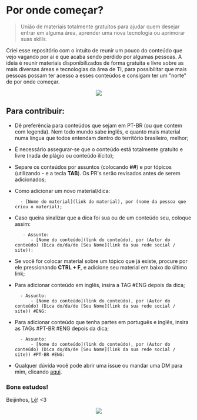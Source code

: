# Por onde começar? 

> União de materiais totalmente gratuitos para ajudar quem desejar entrar em alguma área, aprender uma nova tecnologia ou aprimorar suas skills.

Criei esse repositório com o intuito de reunir um pouco do conteúdo que vejo vagando por aí e que acaba sendo perdido por algumas pessoas. A ideia é reunir materiais disponibilizados de forma gratuita e livre sobre as mais diversas áreas e tecnologias da área de TI, para possibilitar que mais pessoas possam ter acesso a esses conteúdos e consigam ter um "norte" de por onde começar.

<p align="center">
<img src="https://media.giphy.com/media/8MPtQ1ranGmze/giphy.gif">
</p>

## Para contribuir:

- Dê preferência para conteúdos que sejam em PT-BR (ou que contem com legenda). Nem todo mundo sabe inglês, e quanto mais material numa língua que todos entendam dentro do território brasileiro, melhor; 

- É necessário assegurar-se que o conteúdo está totalmente gratuito e livre (nada de plágio ou conteúdo ilícito);   

- Separe os conteúdos por assuntos (colocando **##**) e por tópicos (utilizando **-** e a tecla **TAB**). Os PR's serão revisados antes de serem adicionados;  

- Como adicionar um novo material/dica:

        - [Nome do material](link do material), por (nome da pessoa que criou o material);

- Caso queira sinalizar que a dica foi sua ou de um conteúdo seu, coloque assim:

         - Assunto:
            - [Nome do conteúdo](link do conteúdo), por (Autor do conteúdo) (Dica do/da/de [Seu Nome](link da sua rede social / site)): 

- Se você for colocar material sobre um tópico que já existe, procure por ele pressionando  **CTRL + F**, e adicione seu material em baixo do último link;  

- Para adicionar conteúdo em inglês, insira a TAG #ENG depois da dica;

        - Assunto:
            - [Nome do conteúdo](link do conteúdo), por (Autor do conteúdo) (Dica do/da/de [Seu Nome](link da sua rede social / site)) #ENG: 
                
- Para adicionar conteúdo que tenha partes em português e inglês, insira as TAGs #PT-BR #ENG depois da dica;

        - Assunto:
            - [Nome do conteúdo](link do conteúdo), por (Autor do conteúdo) (Dica do/da/de [Seu Nome](link da sua rede social / site)) #PT-BR #ENG: 


- Qualquer dúvida você pode abrir uma issue ou mandar uma DM para mim, clicando [aqui](https://twitter.com/dii_lua).   

### Bons estudos!

Beijinhos, [Lê](https://www.linkedin.com/in/leticiasilvar/)! <3

<p align="center"> 
<img src="https://media.giphy.com/media/GB0lKzzxIv1te/giphy.gif">
</p>

